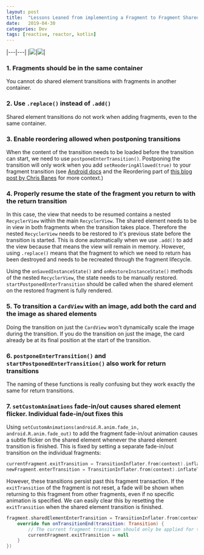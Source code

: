 ```yaml
---
layout: post
title:  "Lessons Leaned from implementing a Fragment to Fragment Shared Element transition"
date:   2019-04-30
categories: Dev
tags: [reactive, reactor, kotlin]
---
```

|---|---|
|![](/assets/fixed_transition_discover.gif)|![](/assets/fixed_transition_recent_issues.gif)|

### 1. Fragments should be in the same container
You cannot do shared element transitions with fragments in another container.

### 2. Use `.replace()` instead of `.add()`
Shared element transitions do not work when adding fragments, even to the same container.

### 3. Enable reordering allowed when postponing transitions
When the content of the transition needs to be loaded before the transition can start, we need to use `postponeEnterTransition()`. Postponing the transition will only work when you add `setReoderingAllowed(true)` to your fragment transition (see [Android docs](https://developer.android.com/reference/android/support/v4/app/FragmentTransaction.html#setReorderingAllowed(boolean)) and the Reordering part of [this blog post by Chris Banes](https://chris.banes.dev/2018/02/18/fragmented-transitions/) for more context.)

### 4. Properly resume the state of the fragment you return to with the return transition
In this case, the view that needs to be resumed contains a nested `RecyclerView` within the main `RecyclerView`. The shared element needs to be in view in both fragments when the transition takes place. Therefore the nested `RecyclerView` needs to be restored to it's previous state before the transition is started. This is done automatically when we use `.add()` to add the view because that means the view will remain in memory. However, using `.replace()` means that the fragment to which we need to return has been destroyed and needs to be recreated through the fragment lifecycle.

Using the `onSavedInstanceState()` and `onRestoreInstanceState()` methods of the nested `RecyclerView`, the state needs to be manually restored. `startPostponedEnterTransition` should be called when the shared element on the restored fragment is fully rendered.

### 5. To transition a `CardView` with an image, add both the card and the image as shared elements
Doing the transition on just the `CardView` won't dynamically scale the image during the transition. If you do the transition on just the image, the card already be at its final position at the start of the transition.

### 6. `postponeEnterTransition()` and `startPostponedEnterTransition()` also work for return transitions
The naming of these functions is really confusing but they work exactly the same for return transitions.

### 7. `setCustomAnimations` fade-in/out causes shared element flicker. Individual fade-in/out fixes this
Using `setCustomAnimations(android.R.anim.fade_in, android.R.anim.fade_out)` to add the fragment fade-in/out animation causes a subtle flicker on the shared element whenever the shared element transition is finished. This is fixed by setting a separate fade-in/out transition on the individual fragments:

```kotlin
currentFragment.exitTransition = TransitionInflater.from(context).inflateTransition(android.R.transition.fade)
newFragment.enterTransition = TransitionInflater.from(context).inflateTransition(android.R.transition.fade)
```

However, these transitions persist past this fragment transaction. If the `exitTransition` of the fragment is not reset, a fade will be shown when returning to this fragment from other fragments, even if no specific animation is specified. We can easily clear this by resetting the `exitTransition` when the shared element transition is finished.

```kotlin
fragment.sharedElementEnterTransition = TransitionInflater.from(context).inflateTransition(android.R.transition.move).addListener(object : TransitionListenerAdapter() {
    override fun onTransitionEnd(transition: Transition) {
        // The current fragment transition should only be applied for this transition and be removed afterwards
        currentFragment.exitTransition = null
    }
})
```